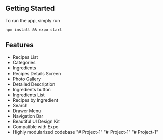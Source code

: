 
## Getting Started
To run the app, simply run

``` npm install && expo start ```

## Features
- Recipes List
- Categories
- Ingredients
- Recipes Details Screen
- Photo Gallery
- Detailed Description
- Ingredients button
- Ingredients List
- Recipes by Ingredient
- Search
- Drawer Menu
- Navigation Bar
- Beautiful UI Design Kit
- Compatible with Expo
- Highly modularized codebase
"# Project-1" 
"# Project-1" 
"# Project-1" 
